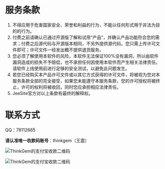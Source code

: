 # 服务条款

1. 不得应用于危害国家安全、荣誉和利益的行为，不能以任何形式用于非法为目的的行为。
2. 付费之前请确认已通过开源版了解和试用“产品”，并确认产品功能符合您的需求；付费之后源代码与开源版本相同，不另外提供源代码，您只需上传许可文件即可；许可文件一经发出概不提供退货服务。
3. 您必须了解使用本软件的风险，本软件无法保证100%没有漏洞，所以由软件漏洞造成的损失不予赔偿，也不承担任何因使用本软件而产生相关法律责任。请软件上线使用前进行足够的安全测试，以避免此问题发生。
4. 若您已经购买本产品许可文件或以其它方式获得的许可文件，将被视为您对本服务条款全部的完全接受，如果您未能遵守本服务条款，您的许可授权将被终止，许可的权利将被收回，同时您应承担相应法律责任。
5. JeeSite官方对以上条款有最终的解释权。

# 联系方式

QQ：78112665

**请认准唯一收款码账号**：thinkgem（王震）

![ThinkGem的支付宝收款二维码](https://static.oschina.net/uploads/img/201803/16112020_sFWX.jpg "ThinkGem的支付宝收款二维码")

![ThinkGem的支付宝收款二维码](https://static.oschina.net/uploads/img/201803/12160758_glou.jpg "ThinkGem的支付宝收款二维码")
